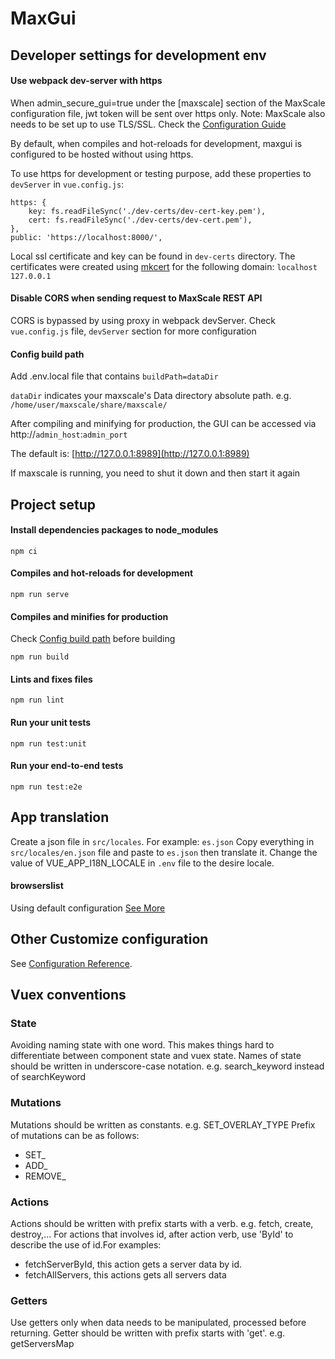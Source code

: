 # MaxGui

## Developer settings for development env

#### Use webpack dev-server with https

When admin_secure_gui=true under the [maxscale] section of the MaxScale
configuration file, jwt token will be sent over https only.
Note: MaxScale also needs to be set up to use TLS/SSL.
Check the [Configuration Guide](../Documentation/Getting-Started/Configuration-Guide.md#admin_ssl_key)

By default, when compiles and hot-reloads for development,
maxgui is configured to be hosted without using https.

To use https for development or testing purpose,
add these properties to `devServer` in `vue.config.js`:

```
https: {
    key: fs.readFileSync('./dev-certs/dev-cert-key.pem'),
    cert: fs.readFileSync('./dev-certs/dev-cert.pem'),
},
public: 'https://localhost:8000/',
```

Local ssl certificate and key can be found in `dev-certs` directory.
The certificates were created using [mkcert](https://github.com/FiloSottile/mkcert) for the following domain:
`localhost 127.0.0.1`

#### Disable CORS when sending request to MaxScale REST API

CORS is bypassed by using proxy in webpack devServer.
Check `vue.config.js` file, `devServer` section for more configuration

#### Config build path

Add .env.local file that contains `buildPath=dataDir`

`dataDir` indicates your maxscale's Data directory absolute path.
e.g. `/home/user/maxscale/share/maxscale/`

After compiling and minifying for production, the GUI can be accessed via
http://`admin_host`:`admin_port`

The default is: [http://127.0.0.1:8989](http://127.0.0.1:8989)

If maxscale is running, you need to shut it down and then start it again

## Project setup

#### Install dependencies packages to node_modules

```
npm ci
```

#### Compiles and hot-reloads for development

```
npm run serve
```

#### Compiles and minifies for production

Check [Config build path](#config-build-path) before building

```
npm run build
```

#### Lints and fixes files

```
npm run lint
```

#### Run your unit tests

```
npm run test:unit

```

#### Run your end-to-end tests

```
npm run test:e2e
```

## App translation

Create a json file in `src/locales`. For example: `es.json`
Copy everything in `src/locales/en.json` file and paste to `es.json`
then translate it.
Change the value of VUE_APP_I18N_LOCALE in `.env` file to the desire locale.

#### browserslist

Using default configuration
[See More](https://github.com/browserslist/browserslist)

## Other Customize configuration

See [Configuration Reference](https://cli.vuejs.org/config/).

## Vuex conventions

### State

Avoiding naming state with one word. This makes things hard
to differentiate between component state and vuex state.
Names of state should be written in underscore-case notation.
e.g. search_keyword instead of searchKeyword

### Mutations

Mutations should be written as constants. e.g. SET_OVERLAY_TYPE
Prefix of mutations can be as follows:

-   SET\_
-   ADD\_
-   REMOVE\_

### Actions

Actions should be written with prefix starts with a verb. e.g. fetch,
create, destroy,...
For actions that involves id, after action verb, use 'ById' to
describe the use of id.For examples:

-   fetchServerById, this action gets a server data
    by id.
-   fetchAllServers, this actions gets all servers data

### Getters

Use getters only when data needs to be manipulated, processed before
returning. Getter should be written with prefix starts with 'get'.
e.g. getServersMap

